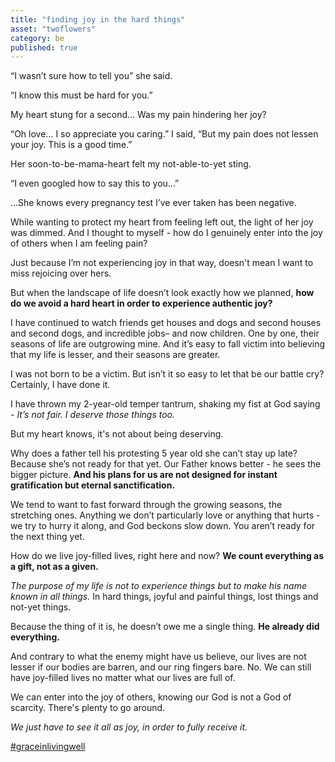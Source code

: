 ```yaml
---
title: "finding joy in the hard things"
asset: "twoflowers" 
category: be
published: true
---
```


“I wasn’t sure how to tell you” she said.

“I know this must be hard for you.” 

My heart stung for a second... Was my pain hindering her joy? 

“Oh love… I so appreciate you caring.” I said, “But my pain does not lessen your joy. This is a good time.”  

Her soon-to-be-mama-heart felt my not-able-to-yet sting. 

“I even googled how to say this to you...” 

...She knows every pregnancy test I’ve ever taken has been negative.  

While wanting to protect my heart from feeling left out, the light of her joy was dimmed. And I thought to myself - how do I genuinely enter into the joy of others when I am feeling pain?

Just because I’m not experiencing joy in that way, doesn't mean I want to miss rejoicing over hers.

But when the landscape of life doesn’t look exactly how we planned, **how do we avoid a hard heart in order to experience authentic joy?** 

I have continued to watch friends get houses and dogs and second houses and second dogs, and incredible jobs– and now children. One by one, their seasons of life are outgrowing mine. And it’s easy to fall victim into believing that my life is lesser, and their seasons are greater.

I was not born to be a victim. But isn’t it so easy to let that be our battle cry? Certainly, I have done it.

I have thrown my 2-year-old temper tantrum, shaking my fist at God saying - _It’s not fair. I deserve those things too._

But my heart knows, it's not about being deserving.

Why does a father tell his protesting 5 year old she can’t stay up late? Because she’s not ready for that yet. Our Father knows better - he sees the bigger picture. **And his plans for us are not designed for instant gratification but eternal sanctification.**

We tend to want to fast forward through the growing seasons, the stretching ones. Anything we don’t particularly love or anything that hurts - we try to hurry it along, and God beckons slow down. You aren’t ready for the next thing yet.

How do we live joy-filled lives, right here and now? **We count everything as a gift, not as a given.**

_The purpose of my life is not to experience things but to make his name known in all things._ In hard things, joyful and painful things, lost things and not-yet things. 

Because the thing of it is, he doesn’t owe me a single thing. **He already did everything.** 

And contrary to what the enemy might have us believe, our lives are not lesser if our bodies are barren, and our ring fingers bare. No. We can still have joy-filled lives no matter what our lives are full of.

We can enter into the joy of others, knowing our God is not a God of scarcity. There's plenty to go around.

_We just have to see it all as joy, in order to fully receive it._

[#graceinlivingwell](https://www.instagram.com/explore/tags/graceinlivingwell/)
